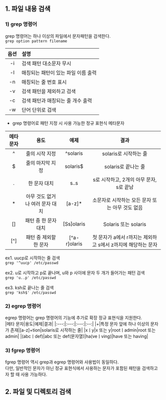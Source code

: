 ## 1. 파일 내용 검색
### 1) grep 명령어
grep 명령어는 하나 이상의 파일에서 문자패턴을 검색한다.   
`grep option pattern filename`

|옵션|설명|
|:---:|:---|
|-i|검색 패턴 대소문자 무시|
|-l|매칭되는 패턴이 있는 파일 이름 출력|
|-n|매칭되는 줄 번호 표시|
|-v|검색 패턴을 제외하고 검색|
|-c|검색 패턴과 매칭되는 줄 개수 출력|
|-w|단어 단위로 검색|

- grep 명령어로 패턴 지정 시 사용 가능한 정규 표현식 메타문자  

|메타 문자|용도|예제|결과|
|:---:|:---:|:---:|:--:|
|^|줄의 시작 지정|^solaris|solaris로 시작하는 줄|
|$|줄의 마지막 지정|solaris$|solaris로 끝나는 줄|
|.|한 문자 대치|s..s|s로 시작하고, 2개의 아무 문자, s로 끝남|
|*|아무 것도 없거나 여러 문자 대치|[a-z]*|소문자로 시작하는 모든 문자 또는 아무 것도 없음|
|[]|패턴 중 한 문자 대치|[Ss]olaris|Solaris 또는 solaris|
|[^]|패턴 중 제외할 한 문자|[^a-r]olaris|첫 문자가 a에서 r까지는 제외하고 s에서 z까지에 해당하는 문자|

ex1. uucp로 시작하는 줄 검색    
`grep '^uucp' /etc/passwd`

ex2. u로 시작하고 p로 끝나며, u와 p 사이에 문자 두 개가 들어가는 패턴 검색    
`grep 'u..p' /etc/passwd`
 
ex3. ksh로 끝나는 줄 검색    
`grep 'ksh$' /etc/passwd`

### 2) egrep 명령어
egrep 명령어는 grep 명령어의 기능에 추가로 확장 정규 표현식을 지원한다.   
|메타 문자|용도|예제|결과|
|:---:|:---:|:---:|:--:|
|+|특정 문자 앞에 하나 이상의 문자가 존재|[a-z]+tion|solaris로 시작하는 줄|
|xㅣy|x 또는 y|rootㅣadmin|root 또는 admin|
|(abcㅣdef)|abc 또는 def(문자열)|ha(veㅣving)|have 또는 having|

### 3) fgrep 명령어
fgrep 명령어 역시 grep과 egrep 명령어와 사용법이 동일하다.   
다만, 일반적인 문자가 아닌 정규 표현식에서 사용하는 문자가 포함된 패턴을 검색하고자 할 때 사용 가능하다.   

## 2. 파일 및 디렉토리 검색 
